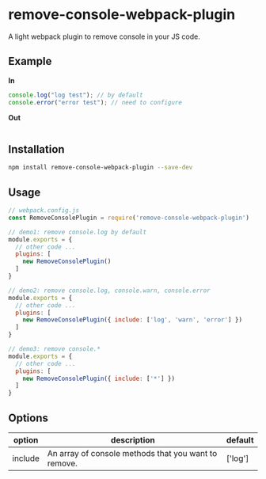 # remove-console-webpack-plugin
A light webpack plugin to remove console in your JS code.

## Example

**In**

```js
console.log("log test"); // by default
console.error("error test"); // need to configure
```

**Out**

```js
```

## Installation
```sh
npm install remove-console-webpack-plugin --save-dev
```

## Usage
```js
// webpack.config.js
const RemoveConsolePlugin = require('remove-console-webpack-plugin')

// demo1: remove console.log by default
module.exports = {
  // other code ...
  plugins: [
    new RemoveConsolePlugin()
  ]
}

// demo2: remove console.log, console.warn, console.error 
module.exports = {
  // other code ...
  plugins: [
    new RemoveConsolePlugin({ include: ['log', 'warn', 'error'] })
  ]
}

// demo3: remove console.*
module.exports = {
  // other code ...
  plugins: [
    new RemoveConsolePlugin({ include: ['*'] })
  ]
}
```


## Options
| option | description | default |
| ------ | ----------- | ------- |
| include | An array of console methods that you want to remove. | ['log']|